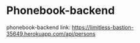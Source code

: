 # Phonebook-backend

phonebook-backend link: https://limitless-bastion-35649.herokuapp.com/api/persons
